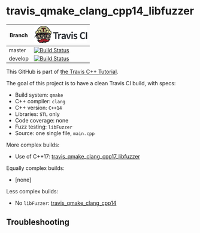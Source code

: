 # travis_qmake_clang_cpp14_libfuzzer

Branch|[![Travis CI logo](TravisCI.png)](https://travis-ci.org)
---|---
master|[![Build Status](https://travis-ci.org/richelbilderbeek/travis_qmake_clang_cpp14_libfuzzer.svg?branch=master)](https://travis-ci.org/richelbilderbeek/travis_qmake_clang_cpp14_libfuzzer)
develop|[![Build Status](https://travis-ci.org/richelbilderbeek/travis_qmake_clang_cpp14_libfuzzer.svg?branch=develop)](https://travis-ci.org/richelbilderbeek/travis_qmake_clang_cpp14_libfuzzer)

This GitHub is part of [the Travis C++ Tutorial](https://github.com/richelbilderbeek/travis_cpp_tutorial).

The goal of this project is to have a clean Travis CI build, with specs:
 * Build system: `qmake`
 * C++ compiler: `clang`
 * C++ version: `C++14`
 * Libraries: `STL` only
 * Code coverage: none
 * Fuzz testing: `libFuzzer`
 * Source: one single file, `main.cpp`

More complex builds:

 * Use of C++17: [travis_qmake_clang_cpp17_libfuzzer](https://www.github.com/richelbilderbeek/travis_qmake_clang_cpp17_libfuzzer)

Equally complex builds:

 * [none]


Less complex builds:

 * No `libFuzzer`: [travis_qmake_clang_cpp14](https://www.github.com/richelbilderbeek/travis_qmake_clang_cpp14)

## Troubleshooting

